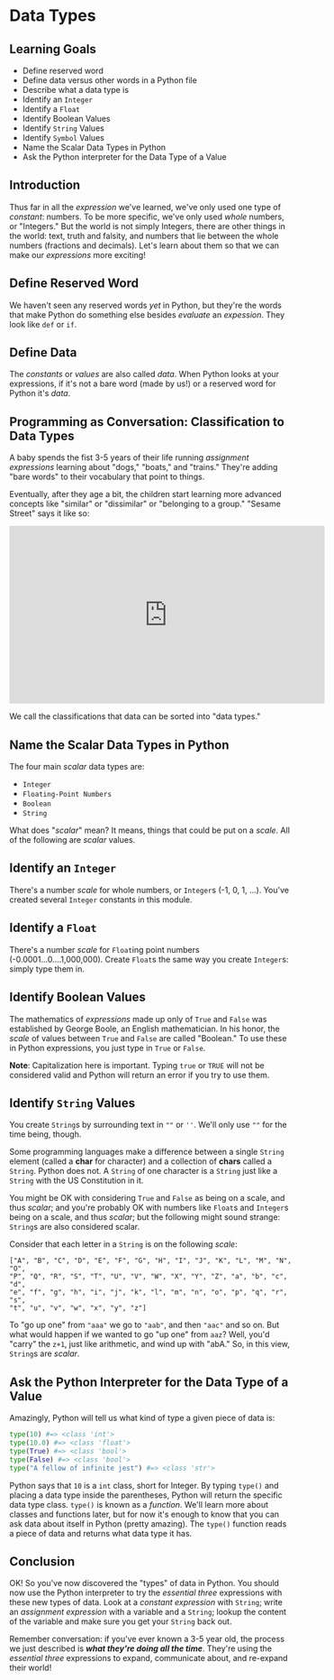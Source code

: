 # Data Types

## Learning Goals

* Define reserved word
* Define data versus other words in a Python file
* Describe what a data type is
* Identify an `Integer`
* Identify a `Float`
* Identify Boolean Values
* Identify `String` Values
* Identify `Symbol` Values
* Name the Scalar Data Types in Python
* Ask the Python interpreter for the Data Type of a Value

## Introduction

Thus far in all the _expression_ we've learned, we've only used one type of
_constant_: numbers. To be more specific, we've only used _whole_ numbers, or
"Integers." But the world is not simply Integers, there are other things in the
world: text, truth and falsity, and numbers that lie between the whole numbers
(fractions and decimals). Let's learn about them so that we can make our
_expressions_ more exciting!

## Define Reserved Word

We haven't seen any reserved words _yet_ in Python, but they're the words that
make Python do something else besides _evaluate_ an _expession_. They look like
`def` or `if`.

## Define Data

The _constants_ or _values_ are also called _data_. When Python looks at your
expressions, if it's not a bare word (made by us!) or a reserved word for Python
it's _data_.

## Programming as Conversation: Classification to Data Types

A baby spends the fist 3-5 years of their life running _assignment expressions_
learning about "dogs," "boats," and "trains." They're adding "bare words" to
their vocabulary that point to things.

Eventually, after they age a bit, the children start learning more advanced
concepts like "similar" or "dissimilar" or "belonging to a group." "Sesame
Street" says it like so:

<iframe width="560" height="315" src="https://www.youtube.com/embed/rsRjQDrDnY8" frameborder="0" allow="accelerometer; autoplay; encrypted-media; gyroscope; picture-in-picture" allowfullscreen></iframe>

We call the classifications that data can be sorted into "data types."

## Name the Scalar Data Types in Python

The four main _scalar_ data types are:

* `Integer`
* `Floating-Point Numbers`
* `Boolean`
* `String`

What does "_scalar_" mean? It means, things that could be put on a _scale_. All
of the following are _scalar_ values.

## Identify an `Integer`

There's a number _scale_ for whole numbers, or `Integer`s (-1, 0, 1, ...).
You've created several `Integer` constants in this module.

## Identify a `Float`

There's a number _scale_ for `Float`ing point numbers
(-0.0001...0....1,000,000).  Create `Float`s the same way you create
`Integer`s: simply type them in.

## Identify Boolean Values

The mathematics of _expressions_ made up only of `True` and `False` was
established by George Boole, an English mathematician. In his honor, the
_scale_ of values between `True` and `False` are called "Boolean." To use these
in Python expressions, you just type in `True` or `False`.

**Note**: Capitalization here is important. Typing `true` or `TRUE` will not
be considered valid and Python will return an error if you try to use them.

## Identify `String` Values

You create `String`s by surrounding text in `""` or `''`. We'll only use `""`
for the time being, though.

Some programming languages make a difference between a single `String` element
(called a **char** for character) and a collection of **chars** called a
`String`. Python does not. A `String` of one character is a `String` just like a
`String` with the US Constitution in it.

You might be OK with considering `True` and `False` as being on a scale, and
thus _scalar_; and you're probably OK with numbers like `Float`s and `Integer`s
being on a scale, and thus _scalar_; but the following might sound strange:
`String`s are also considered scalar.

Consider that each letter in a `String` is on the following _scale_:

```
["A", "B", "C", "D", "E", "F", "G", "H", "I", "J", "K", "L", "M", "N", "O",
"P", "Q", "R", "S", "T", "U", "V", "W", "X", "Y", "Z", "a", "b", "c", "d",
"e", "f", "g", "h", "i", "j", "k", "l", "m", "n", "o", "p", "q", "r", "s",
"t", "u", "v", "w", "x", "y", "z"]
```

To "go up one" from `"aaa"` we go to `"aab"`, and then `"aac"` and so on. But
what would happen if we wanted to go "up one" from `aaz`? Well, you'd "carry"
the `z+1`, just like arithmetic, and wind up with "abA." So, in this view,
`String`s are _scalar_.

## Ask the Python Interpreter for the Data Type of a Value

Amazingly, Python will tell us what kind of type a given piece of data is:

```Python
type(10) #=> <class 'int'>
type(10.0) #=> <class 'float'>
type(True) #=> <class 'bool'>
type(False) #=> <class 'bool'>
type("A fellow of infinite jest") #=> <class 'str'>
```

Python says that `10` is a `int` class, short for Integer. By typing `type()`
and placing a data type inside the parentheses, Python will return the  specific
data type class. `type()` is known as a _function_. We'll learn more about
classes and functions later, but for now it's enough to know that you can ask
data about itself in Python (pretty amazing). The `type()` function reads a piece
of data and returns what data type it has.

## Conclusion

OK! So you've now discovered the "types" of data in Python. You should now use
the Python interpreter to try the _essential three_ expressions with these new
types of data. Look at a _constant expression_ with `String`; write an
_assignment expression_ with a variable and a `String`; lookup the content of
the variable and make sure you get your `String` back out.

Remember conversation: if you've ever known a 3-5 year old, the process we just
described is ***what they're doing all the time***. They're using the
_essential three_ expressions to expand, communicate about, and re-expand their
world!
